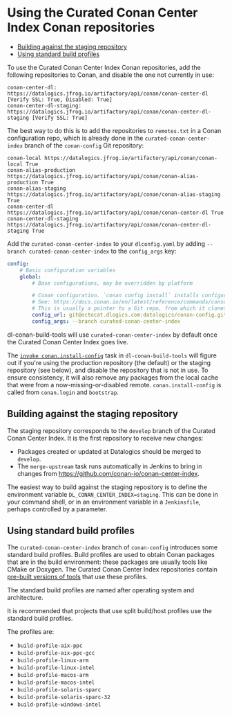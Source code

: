 # Using the Curated Conan Center Index Conan repositories

<!-- mdformat-toc start --slug=github --no-anchors --maxlevel=6 --minlevel=2 -->

- [Building against the staging repository](#building-against-the-staging-repository)
- [Using standard build profiles](#using-standard-build-profiles)

<!-- mdformat-toc end -->

To use the Curated Conan Center Index Conan repositories, add the following
repositories to Conan, and disable the one not currently in use:

```text
conan-center-dl: https://datalogics.jfrog.io/artifactory/api/conan/conan-center-dl [Verify SSL: True, Disabled: True]
conan-center-dl-staging: https://datalogics.jfrog.io/artifactory/api/conan/conan-center-dl-staging [Verify SSL: True]
```

The best way to do this is to add the repositories to `remotes.txt` in a Conan
configuration repo, which is already done in the `curated-conan-center-index`
branch of the `conan-config` Git repository:

```text
conan-local https://datalogics.jfrog.io/artifactory/api/conan/conan-local True
conan-alias-production https://datalogics.jfrog.io/artifactory/api/conan/conan-alias-production True
conan-alias-staging https://datalogics.jfrog.io/artifactory/api/conan/conan-alias-staging True
conan-center-dl https://datalogics.jfrog.io/artifactory/api/conan/conan-center-dl True
conan-center-dl-staging https://datalogics.jfrog.io/artifactory/api/conan/conan-center-dl-staging True
```

Add the `curated-conan-center-index` to your `dlconfig.yaml` by adding
`--branch curated-conan-center-index` to the `config_args` key:

```yaml
config:
    # Basic configuration variables
    global:
        # Base configurations, may be overridden by platform

        # Conan configuration. `conan config install` installs configuration file from this URL.
        # See: https://docs.conan.io/en/latest/reference/commands/consumer/config.html#conan-config-install
        # This is usually a pointer to a Git repo, from which it clones the default branch
        config_url: git@octocat.dlogics.com:datalogics/conan-config.git
        config_args: --branch curated-conan-center-index
```

dl-conan-build-tools will use `curated-conan-center-index` by default once the
Curated Conan Center Index goes live.

The [`invoke conan.install-config`][install-config] task in
`dl-conan-build-tools` will figure out if you're using the production repository
(the default) or the staging repository (see below), and disable the repository
that is not in use. To ensure consistency, it will also remove any packages from
the local cache that were from a now-missing-or-disabled remote.
`conan.install-config` is called from `conan.login` and `bootstrap`.

## Building against the staging repository

The staging repository corresponds to the `develop` branch of the Curated Conan
Center Index. It is the first repository to receive new changes:

- Packages created or updated at Datalogics should be merged to `develop`.
- The `merge-upstream` task runs automatically in Jenkins to bring in changes
  from https://github.com/conan-io/conan-center-index.

The easiest way to build against the staging repository is to define the
environment variable `DL_CONAN_CENTER_INDEX=staging`. This can be done in your
command shell, or in an environment variable in a `Jenkinsfile`, perhaps
controlled by a parameter.

## Using standard build profiles

The `curated-conan-center-index` branch of `conan-config` introduces some
standard build profiles. Build profiles are used to obtain Conan packages that
are in the build environment: these packages are usually tools like CMake or
Doxygen. The Curated Conan Center Index repositories contain
[pre-built versions of tools](automatic-tool-builds.md) that use these profiles.

The standard build profiles are named after operating system and architecture.

It is recommended that projects that use split build/host profiles use the
standard build profiles.

The profiles are:

- `build-profile-aix-ppc`
- `build-profile-aix-ppc-gcc`
- `build-profile-linux-arm`
- `build-profile-linux-intel`
- `build-profile-macos-arm`
- `build-profile-macos-intel`
- `build-profile-solaris-sparc`
- `build-profile-solaris-sparc-32`
- `build-profile-windows-intel`

[install-config]: https://octocat.dlogics.com/pages/datalogics/dl-conan-build-tools/conan_install_config.html
